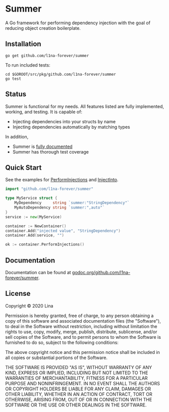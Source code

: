 Summer
======

A Go framework for performing dependency injection with the goal of reducing object
creation boilerplate.


## Installation

    go get github.com/l1na-forever/summer

To run included tests:

    cd $GOROOT/src/pkg/github.com/l1na-forever/summer
    go test


## Status

Summer is functional for my needs. All features listed are fully implemented, working, and testing.
It is capable of:

  - Injecting dependencies into your structs by name
  - Injecting dependencies automatically by matching types

In addition,

  - Summer is [fully documented](http://godoc.org/github.com/l1na-forever/summer)
  - Summer has thorough test coverage


## Quick Start

See the examples for [PerformInjections](http://godoc.org/github.com/l1na-forever/summer/#Container.PerformInjections) and [InjectInto](http://godoc.org/github.com/l1na-forever/summer/#Container.InjectInto).

```go
import "github.com/l1na-forever/summer"

type MyService struct {
    MyDependency     string `summer:"StringDependency"`
    MyAutoDependency string `summer:",auto"`
}
service := new(MyService)

container := NewContainer()
container.Add("injected value", "StringDependency")
container.Add(service, "")

ok := container.PerformInjections()
```


## Documentation

Documentation can be found at [godoc.org/github.com/l1na-forever/summer](http://godoc.org/github.com/l1na-forever/summer).


## License

Copyright © 2020 Lina 

Permission is hereby granted, free of charge, to any person obtaining a copy of this software and associated documentation files (the "Software"), to deal in the Software without restriction, including without limitation the rights to use, copy, modify, merge, publish, distribute, sublicense, and/or sell copies of the Software, and to permit persons to whom the Software is furnished to do so, subject to the following conditions:

The above copyright notice and this permission notice shall be included in all copies or substantial portions of the Software.

THE SOFTWARE IS PROVIDED "AS IS", WITHOUT WARRANTY OF ANY KIND, EXPRESS OR IMPLIED, INCLUDING BUT NOT LIMITED TO THE WARRANTIES OF MERCHANTABILITY, FITNESS FOR A PARTICULAR PURPOSE AND NONINFRINGEMENT. IN NO EVENT SHALL THE AUTHORS OR COPYRIGHT HOLDERS BE LIABLE FOR ANY CLAIM, DAMAGES OR OTHER LIABILITY, WHETHER IN AN ACTION OF CONTRACT, TORT OR OTHERWISE, ARISING FROM, OUT OF OR IN CONNECTION WITH THE SOFTWARE OR THE USE OR OTHER DEALINGS IN THE SOFTWARE.
